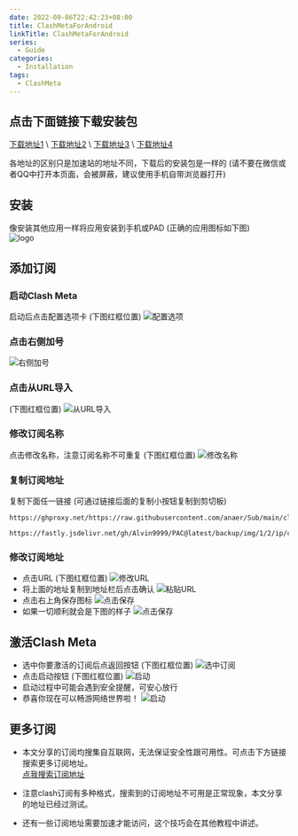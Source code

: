 ```yaml
---
date: 2022-09-06T22:42:23+08:00
title: ClashMetaForAndroid
linkTitle: ClashMetaForAndroid
series: 
  - Guide
categories:
  - Installation
tags:
  - ClashMeta
---
```


## 点击下面链接下载安装包

 [下载地址1](https://ghproxy.net/https://github.com/MetaCubeX/ClashMetaForAndroid/releases/download/v2.10.2/cmfa-2.10.2-meta-universal-release.apk) \ 
 [下载地址2](https://mirror.ghproxy.com/https://github.com/MetaCubeX/ClashMetaForAndroid/releases/download/v2.10.2/cmfa-2.10.2-meta-universal-release.apk) \ 
 [下载地址3](https://github.moeyy.xyz/https://github.com/MetaCubeX/ClashMetaForAndroid/releases/download/v2.10.2/cmfa-2.10.2-meta-universal-release.apk) \ 
 [下载地址4](https://cf.ghproxy.cc/https://github.com/MetaCubeX/ClashMetaForAndroid/releases/download/v2.10.2/cmfa-2.10.2-meta-universal-release.apk)
 
 各地址的区别只是加速站的地址不同，下载后的安装包是一样的 (请不要在微信或者QQ中打开本页面，会被屏蔽，建议使用手机自带浏览器打开)

## 安装
 
 像安装其他应用一样将应用安装到手机或PAD (正确的应用图标如下图)  
 ![logo](cmfalogo.png)

## 添加订阅

 ### 启动Clash Meta
 启动后点击配置选项卡 (下图红框位置)
 ![配置选项](cmfa1.png)

 ### 点击右侧加号
 ![右侧加号](cmfa2.png)

 ### 点击从URL导入
  (下图红框位置)
 ![从URL导入](cmfa3.png)
 
 ### 修改订阅名称
  点击修改名称，注意订阅名称不可重复 (下图红框位置)
 ![修改名称](cmfa4.png)

 ### 复制订阅地址
  复制下面任一链接 (可通过链接后面的复制小按钮复制到剪切板)
   ```text
   https://ghproxy.net/https://raw.githubusercontent.com/anaer/Sub/main/clash.yaml
   ```

   ```text
   https://fastly.jsdelivr.net/gh/Alvin9999/PAC@latest/backup/img/1/2/ip/clash.meta2/6/config.yaml
   ```

 ### 修改订阅地址
 - 点击URL (下图红框位置)
 ![修改URL](cmfa5.png)
 - 将上面的地址复制到地址栏后点击确认
 ![粘贴URL](cmfa6.png)
 - 点击右上角保存图标
 ![点击保存](cmfa7.png)
 - 如果一切顺利就会是下图的样子
 ![点击保存](cmfa8.png)

## 激活Clash Meta
 - 选中你要激活的订阅后点返回按钮 (下图红框位置)
 ![选中订阅](cmfa9.png)
 - 点击启动按钮 (下图红框位置)
 ![启动](cmfa10.png)
 - 启动过程中可能会遇到安全提醒，可安心放行
 - 恭喜你现在可以畅游网络世界啦！
 ![启动](cmfa11.png)
 
## 更多订阅
 - 本文分享的订阅均搜集自互联网，无法保证安全性跟可用性。可点击下方链接搜索更多订阅地址。   
  [点我搜索订阅地址](https://www.google.com/search?q=clash.meta+%E8%AE%A2%E9%98%85+github&oq=clash+%E8%AE%A2%E9%98%85+github)

 - 注意clash订阅有多种格式，搜索到的订阅地址不可用是正常现象，本文分享的地址已经过测试。
 - 还有一些订阅地址需要加速才能访问，这个技巧会在其他教程中讲述。
